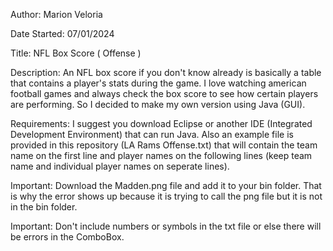 Author: Marion Veloria

Date Started: 07/01/2024

Title: NFL Box Score ( Offense )

Description: An NFL box score if you don't know already is basically a table that contains a player's stats during the game.  I love watching american football games and always check the box score to see how certain players are performing.  So I decided to make my own version using Java (GUI).

Requirements: I suggest you download Eclipse or another IDE (Integrated Development Environment) that can run Java.  Also an example file is provided in this repository (LA Rams Offense.txt) that will contain the team name on the first line and player names on the following lines (keep team name and individual player names on seperate lines).

Important: Download the Madden.png file and add it to your bin folder.  That is why the error shows up because it is trying to call the png file but it is not in the bin folder.

Important: Don't include numbers or symbols in the txt file or else there will be errors in the ComboBox.
